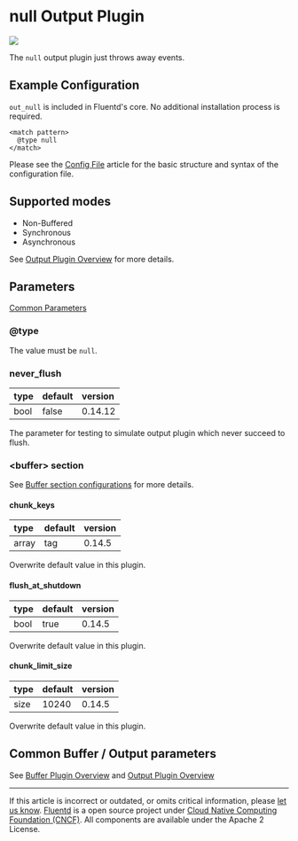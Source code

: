 # null Output Plugin

![](/images/plugins/output/null.png)

The `null` output plugin just throws away events.


## Example Configuration

`out_null` is included in Fluentd's core. No additional installation
process is required.

```
<match pattern>
  @type null
</match>
```

Please see the [Config File](/configuration/config-file.md) article for the basic
structure and syntax of the configuration file.


## Supported modes

-   Non-Buffered
-   Synchronous
-   Asynchronous

See [Output Plugin Overview](/plugins/output/README.md) for more details.


## Parameters

[Common Parameters](/configuration/plugin-common-parameters.md)

### @type

The value must be `null`.


### never\_flush

| type | default | version |
|:-----|:--------|:--------|
| bool | false   | 0.14.12 |

The parameter for testing to simulate output plugin which never succeed
to flush.

### &lt;buffer&gt; section

See [Buffer section configurations](/configuration/buffer-section.md) for more details.

#### chunk\_keys

| type  | default | version |
|:------|:--------|:--------|
| array | tag     | 0.14.5  |

Overwrite default value in this plugin.

#### flush\_at\_shutdown

| type | default | version |
|:-----|:--------|:--------|
| bool | true    | 0.14.5  |

Overwrite default value in this plugin.

#### chunk\_limit\_size

| type | default | version |
|:-----|:--------|:--------|
| size | 10240   | 0.14.5  |

Overwrite default value in this plugin.


## Common Buffer / Output parameters

See [Buffer Plugin Overview](/plugins/buffer/README.md) and [Output Plugin Overview](/plugins/output/README.md)


------------------------------------------------------------------------

If this article is incorrect or outdated, or omits critical information, please [let us know](https://github.com/fluent/fluentd-docs-gitbook/issues?state=open).
[Fluentd](http://www.fluentd.org/) is a open source project under [Cloud Native Computing Foundation (CNCF)](https://cncf.io/). All components are available under the Apache 2 License.
